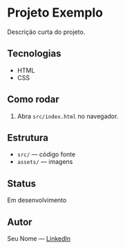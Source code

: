 # Projeto Exemplo

Descrição curta do projeto.

## Tecnologias
- HTML
- CSS

## Como rodar
1. Abra `src/index.html` no navegador.

## Estrutura
- `src/` — código fonte
- `assets/` — imagens

## Status
Em desenvolvimento

## Autor
Seu Nome — [LinkedIn](https://www.linkedin.com/in/seu-perfil)
